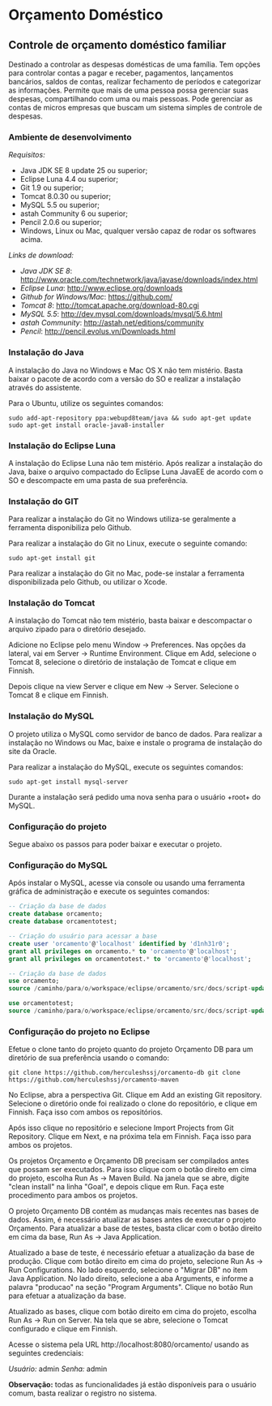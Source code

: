Orçamento Doméstico
===================

Controle de orçamento doméstico familiar
-----------------------------------------

Destinado a controlar as despesas domésticas de uma família. Tem opções para controlar contas a pagar e receber, pagamentos, lançamentos bancários, saldos de contas, realizar fechamento de períodos e categorizar as informações. Permite que mais de uma pessoa possa gerenciar suas despesas, compartilhando com uma ou mais pessoas. Pode gerenciar as contas de micros empresas que buscam um sistema simples de controle de despesas.

### Ambiente de desenvolvimento

*Requisitos:*

* Java JDK SE 8 update 25 ou superior;
* Eclipse Luna 4.4 ou superior;
* Git 1.9 ou superior;
* Tomcat 8.0.30 ou superior;
* MySQL 5.5 ou superior;
* astah Community 6 ou superior;
* Pencil 2.0.6 ou superior;
* Windows, Linux ou Mac, qualquer versão capaz de rodar os softwares acima.

*Links de download:*

* *Java JDK SE 8*: http://www.oracle.com/technetwork/java/javase/downloads/index.html
* *Eclipse Luna*: http://www.eclipse.org/downloads
* *Github for Windows/Mac*: https://github.com/ 
* *Tomcat 8*: http://tomcat.apache.org/download-80.cgi
* *MySQL 5.5*: http://dev.mysql.com/downloads/mysql/5.6.html
* *astah Community*: http://astah.net/editions/community
* *Pencil*: http://pencil.evolus.vn/Downloads.html

### Instalação do Java

A instalação do Java no Windows e Mac OS X não tem mistério. Basta baixar o pacote de acordo com a versão do SO e realizar a instalação através do assistente.

Para o Ubuntu, utilize os seguintes comandos:

``
sudo add-apt-repository ppa:webupd8team/java && sudo apt-get update
sudo apt-get install oracle-java8-installer
``

### Instalação do Eclipse Luna

A instalação do Eclipse Luna não tem mistério. Após realizar a instalação do Java, baixe o arquivo compactado do Eclipse Luna JavaEE de acordo com o SO e descompacte em uma pasta de sua preferência.

### Instalação do GIT

Para realizar a instalação do Git no Windows utiliza-se geralmente a ferramenta disponibiliza pelo Github.

Para realizar a instalação do Git no Linux, execute o seguinte comando:

``
sudo apt-get install git
``

Para realizar a instalação do Git no Mac, pode-se instalar a ferramenta disponibilizada pelo Github, ou utilizar o Xcode.

### Instalação do Tomcat

A instalação do Tomcat não tem mistério, basta baixar e descompactar o arquivo zipado para o diretório desejado.

Adicione no Eclipse pelo menu Window -> Preferences. Nas opções da lateral, vai em Server -> Runtime Environment. Clique em Add, selecione o Tomcat 8, selecione o diretório de instalação de Tomcat e clique em Finnish.

Depois clique na view Server e clique em New -> Server. Selecione o Tomcat 8 e clique em Finnish.

### Instalação do MySQL

O projeto utiliza o MySQL como servidor de banco de dados. Para realizar a instalação no Windows ou Mac, baixe e instale o programa de instalação do site da Oracle.

Para realizar a instalação do MySQL, execute os seguintes comandos:

``
sudo apt-get install mysql-server
``

Durante a instalação será pedido uma nova senha para o usuário +root+ do MySQL.

### Configuração do projeto

Segue abaixo os passos para poder baixar e executar o projeto.

### Configuração do MySQL

Após instalar o MySQL, acesse via console ou usando uma ferramenta gráfica de administração e execute os seguintes comandos:

```sql
-- Criação da base de dados
create database orcamento;
create database orcamentotest;

-- Criação do usuário para acessar a base
create user 'orcamento'@'localhost' identified by 'd1nh31r0';
grant all privileges on orcamento.* to 'orcamento'@'localhost';
grant all privileges on orcamentotest.* to 'orcamento'@'localhost';

-- Criação da base de dados
use orcamento;
source /caminho/para/o/workspace/eclipse/orcamento/src/docs/script-update-all-db.sql;

use orcamentotest;
source /caminho/para/o/workspace/eclipse/orcamento/src/docs/script-update-all-db.sql;
```

### Configuração do projeto no Eclipse

Efetue o clone tanto do projeto quanto do projeto Orçamento DB para um diretório de sua preferência usando o comando:

``
git clone https://github.com/herculeshssj/orcamento-db
git clone https://github.com/herculeshssj/orcamento-maven
``

No Eclipse, abra a perspectiva Git. Clique em Add an existing Git repository. Selecione o diretório onde foi realizado o clone do repositório, e clique em Finnish. Faça isso com ambos os repositórios.

Após isso clique no repositório e selecione Import Projects from Git Repository. Clique em Next, e na próxima tela em Finnish. Faça isso para ambos os projetos.

Os projetos Orçamento e Orçamento DB precisam ser compilados antes que possam ser executados. Para isso clique com o botão direito em cima do projeto, escolha Run As -> Maven Build. Na janela que se abre, digite "clean install" na linha "Goal", e depois clique em Run. Faça este procedimento para ambos os projetos.

O projeto Orçamento DB contém as mudanças mais recentes nas bases de dados. Assim, é necessário atualizar as bases antes de executar o projeto Orçamento. Para atualizar a base de testes, basta clicar com o botão direito em cima da base, Run As -> Java Application. 

Atualizado a base de teste, é necessário efetuar a atualização da base de produção. Clique com botão direito em cima do projeto, selecione Run As -> Run Configurations. No lado esquerdo, selecione o "Migrar DB" no item Java Application. No lado direito, selecione a aba Arguments, e informe a palavra "producao" na seção "Program Arguments". Clique no botão Run para efetuar a atualização da base.

Atualizado as bases, clique com botão direito em cima do projeto, escolha Run As -> Run on Server. Na tela que se abre, selecione o Tomcat configurado e clique em Finnish.

Acesse o sistema pela URL http://localhost:8080/orcamento/ usando as seguintes credenciais:

*Usuário:* admin
*Senha:* admin

**Observação:** todas as funcionalidades já estão disponíveis para o usuário comum, basta realizar o registro no sistema.
